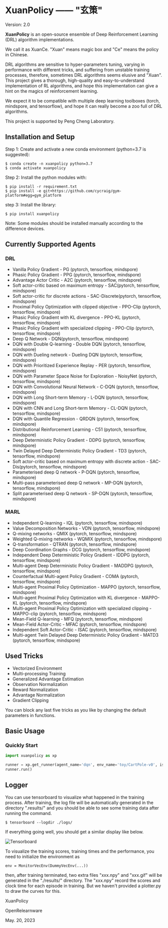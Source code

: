 # XuanPolicy —— "玄策" #
Version: 2.0

**XuanPolicy** is an open-source ensemble of Deep Reinforcement Learning (DRL) algorithm implementations.

We call it as XuanCe. 
"Xuan" means magic box and "Ce" means the policy in Chinese.

DRL algorithms are sensitive to hyper-parameters tuning, varying in performance with different tricks, 
and suffering from unstable training processes, therefore, sometimes DRL algorithms seems elusive and "Xuan". 
This project gives a thorough, high-quality and easy-to-understand implementation of RL algorithms, 
and hope this implementation can give a hint on the magics of reinforcement learning.

We expect it to be compatible with multiple deep learning toolboxes (torch, mindspore, and tensorflow),
and hope it can really become a zoo full of DRL algorithms. 

This project is supported by Peng Cheng Laboratory.

## Installation and Setup ##
Step 1: Create and activate a new conda environment (python=3.7 is suggested):
```
$ conda create -n xuanpolicy python=3.7
$ conda activate xuanpolicy
```

Step 2: Install the python modules with:  

```
$ pip install -r requirement.txt
$ pip install -e git+https://github.com/cycraig/gym-platform#egg=gym_platform
```

step 3: Install the library:

```
$ pip install xuanpolicy
```
Note: Some modules should be installed manually according to the difference devices. 

## Currently Supported Agents ##

### DRL ###
- Vanilla Policy Gradient - PG (pytorch, tensorflow, mindspore)
- Phasic Policy Gradient - PPG (pytorch, tensorflow, mindspore)
- Advantage Actor Critic - A2C (pytorch, tensorflow, mindspore)
- Soft actor-critic based on maximum entropy - SAC(pytorch, tensorflow, mindspore)
- Soft actor-critic for discrete actions - SAC-Discrete(pytorch, tensorflow, mindspore)
- Proximal Policy Optimization with clipped objective - PPO-Clip (pytorch, tensorflow, mindspore)
- Phasic Policy Gradient with KL divergence - PPO-KL (pytorch, tensorflow, mindspore)
- Phasic Policy Gradient with specialized clipping - PPO-Clip (pytorch, tensorflow, mindspore)
- Deep Q Network - DQN(pytorch, tensorflow, mindspore)
- DQN with Double Q-learning - Double DQN (pytorch, tensorflow, mindspore)
- DQN with Dueling network - Dueling DQN (pytorch, tensorflow, mindspore)
- DQN with Prioritized Experience Replay - PER (pytorch, tensorflow, mindspore)
- DQN with Parameter Space Noise for Exploration - NoisyNet (pytorch, tensorflow, mindspore)
- DQN with Convolutional Neural Network - C-DQN (pytorch, tensorflow, mindspore)
- DQN with Long Short-term Memory - L-DQN (pytorch, tensorflow, mindspore)
- DQN with CNN and Long Short-term Memory - CL-DQN (pytorch, tensorflow, mindspore)
- DQN with Quantile Regression - QRDQN (pytorch, tensorflow, mindspore)
- Distributional Reinforcement Learning - C51 (pytorch, tensorflow, mindspore)
- Deep Deterministic Policy Gradient - DDPG (pytorch, tensorflow, mindspore)
- Twin Delayed Deep Deterministic Policy Gradient - TD3 (pytorch, tensorflow, mindspore)
- Soft actor-critic based on maximum entropy with discrete action - SAC-Dis(pytorch, tensorflow, mindspore)
- Parameterised deep Q network - P-DQN (pytorch, tensorflow, mindspore)
- Multi-pass parameterised deep Q network - MP-DQN (pytorch, tensorflow, mindspore)
- Split parameterised deep Q network - SP-DQN (pytorch, tensorflow, mindspore)

### MARL ###
- Independent Q-learning - IQL (pytorch, tensorflow, mindspore)
- Value Decomposition Networks - VDN (pytorch, tensorflow, mindspore)
- Q-mixing networks - QMIX (pytorch, tensorflow, mindspore)
- Weighted Q-mixing networks - WQMIX (pytorch, tensorflow, mindspore)
- Q-transformation - QTRAN (pytorch, tensorflow, mindspore)
- Deep Coordination Graphs - DCG (pytorch, tensorflow, mindspore)
- Independent Deep Deterministic Policy Gradient - IDDPG (pytorch, tensorflow, mindspore)
- Multi-agent Deep Deterministic Policy Gradient - MADDPG (pytorch, tensorflow, mindspore)
- Counterfactual Multi-agent Policy Gradient - COMA (pytorch, tensorflow, mindspore)
- Multi-agent Proximal Policy Optimization - MAPPO (pytorch, tensorflow, mindspore)
- Multi-agent Proximal Policy Optimization with KL divergence - MAPPO-KL (pytorch, tensorflow, mindspore)
- Multi-agent Proximal Policy Optimization with specialized clipping - MAPPO-clip (pytorch, tensorflow, mindspore)
- Mean-Field Q-learning - MFQ (pytorch, tensorflow, mindspore)
- Mean-Field Actor-Critic - MFAC (pytorch, tensorflow, mindspore)
- Independent Soft Actor-Critic - ISAC (pytorch, tensorflow, mindspore)
- Multi-agent Twin Delayed Deep Deterministic Policy Gradient - MATD3 (pytorch, tensorflow, mindspore)

## Used Tricks ## 
- Vectorized Environment
- Multi-processing Training
- Generalized Advantage Estimation
- Observation Normalization
- Reward Normalization
- Advantage Normalization
- Gradient Clipping

You can block any last five tricks as you like by changing the default parameters in functions.

## Basic Usage ##

### Quickly Start ###
```python
import xuanpolicy as xp

runner = xp.get_runner(agent_name='dqn', env_name='toy/CartPole-v0', is_test=False)
runner.run()
```

[//]: # (### Run a Demo ###)

[//]: # (The following four lines of code are enough to start training an RL agent.)

[//]: # (```)

[//]: # ($ python main.py --method dqn --env toy)

[//]: # (```)

[//]: # (As our project support multiprocess communication by mpi4py, so you can run with the following command to start training with K sub-process.)

[//]: # (```)

[//]: # ($ mpiexec -n K python main.py --method dqn --env toy)

[//]: # (```)

[//]: # ()
[//]: # (## Customize Usage ##)

[//]: # (- If you want to train an RL agent in your own environments, you can write an environment wrapper and implement the core function reset&#40;&#41; and step&#40;action&#41; and add it in make_env_funcs.py file. The environment template is shown in "./envs/wrappers/xxx_wrappers.py".)

[//]: # (- If you want to train an agent with some novel network architecture, you can modify content in the function define_network in the xxx_agent.py file in "agents/xxx/xxx_xx_agent". &#40;Hints: Better not playing with the content in define_optimization&#40;&#41; function.&#41;)

## Logger ##
You can use tensorboard to visualize what happened in the training process. After training, the log file will be automatically generated in the directory ".results/" and you should be able to see some training data after running the command.
``` 
$ tensorboard --logdir ./logs/
```
If everything going well, you should get a similar display like below. 

![Tensorboard](./common/debug.png)

To visualize the training scores, training times and the performance, you need to initialize the environment as 
```
env = MonitorVecEnv(DummyVecEnv(...))
```  
then, after training terminated, two extra files "xxx.npy" and "xxx.gif" will be generated in the "./results/" directory. The "xxx.npy" record the scores and clock time for each episode in training. But we haven't provided a plotter.py to draw the curves for this.  


[//]: # (## Experiments ##)

[//]: # (### MuJoCo ###)

[//]: # (We train our agents in MuJoCo benchmark &#40;HalfCheetah,...&#41; for 1M experience and compare with some other implementations &#40;stable-baselines, stable-baselines3, ...&#41;. The performance is shown below. We noticed that the scale of reward in our experiment is different, and we reckon it is mainly because the version of mujoco and the timesteps for each episode. For fair comparsion, we use the same )

[//]: # (hyperparameters for all the implementations.)

[//]: # (#### A2C ####)

[//]: # (| Environments&#40;1M,4 parallels&#41; | Ours | Stable-baselines&#40;tf&#41; |Stable-baselines3&#40;torch&#41;  |)

[//]: # (|  :----:  | :----:  |:--------------------:| :----: |)

[//]: # (| HalfCheetah-v3              |      |                      |                          |)

[//]: # (| Hopper-v3                   |      |                      |                          |)

[//]: # (| Walker2d-v3                 |      |                      |                          |)

[//]: # (| Ant-v3                      |      |                      |                          |)

[//]: # (| Swimmer-v3                  |      |                      |                          |)

[//]: # (| Humanoid-v3                 |      |                      |                          |)

[//]: # ()
[//]: # (#### ACER ####)

[//]: # (| Environments&#40;1M,4 parallels&#41; | Ours |  Stable-baselines&#40;tf&#41;  |Stable-baselines3&#40;torch&#41;  |)

[//]: # (|  :----:  | :----:  | :----: | :----: |)

[//]: # (| HalfCheetah-v3              |      |                      |                          |)

[//]: # (| Hopper-v3                   |      |                      |                          |)

[//]: # (| Walker2d-v3                 |      |                      |                          |)

[//]: # (| Ant-v3                      |      |                      |                          |)

[//]: # (| Swimmer-v3                  |      |                      |                          |)

[//]: # (| Humanoid-v3                 |      |                      |                          |)

[//]: # ()
[//]: # (#### ACKTR ####)

[//]: # (| Environments&#40;1M,4 parallels&#41; | Ours |  Stable-baselines&#40;tf&#41;  |Stable-baselines3&#40;torch&#41;  |)

[//]: # (|  :----:  | :----:  | :----: | :----: |)

[//]: # (| HalfCheetah-v3              |      |                      |                          |)

[//]: # (| Hopper-v3                   |      |                      |                          |)

[//]: # (| Walker2d-v3                 |      |                      |                          |)

[//]: # (| Ant-v3                      |      |                      |                          |)

[//]: # (| Swimmer-v3                  |      |                      |                          |)

[//]: # (| Humanoid-v3                 |      |                      |                          |)

[//]: # ()
[//]: # (#### TRPO ####)

[//]: # (| Environments&#40;1M,4 parallels&#41; | Ours |  Stable-baselines&#40;tf&#41;  |Stable-baselines3&#40;torch&#41;  |)

[//]: # (|  :----:  | :----:  | :----: | :----: |)

[//]: # (| HalfCheetah-v3              |      |                      |                          |)

[//]: # (| Hopper-v3                   |      |                      |                          |)

[//]: # (| Walker2d-v3                 |      |                      |                          |)

[//]: # (| Ant-v3                      |      |                      |                          |)

[//]: # (| Swimmer-v3                  |      |                      |                          |)

[//]: # (| Humanoid-v3                 |      |                      |                          |)

[//]: # ()
[//]: # (#### PPO ####)

[//]: # (| Environments&#40;1M,4 parallels&#41; | Ours |  Stable-baselines&#40;tf&#41;  |Stable-baselines3&#40;torch&#41;  |)

[//]: # (|  :----:  | :----:  | :----: | :----: |)

[//]: # (| HalfCheetah-v3              | ~3283 | ~1336.76&#40;std~133.12&#41;            |                          |)

[//]: # (| Hopper-v3                   |       | ~2764.86&#40;std~1090.03&#41;           |                          |)

[//]: # (| Walker2d-v3                 |       |  ~3094.35&#40;std~83.41&#41;            |                          |)

[//]: # (| Ant-v3                      |       | ~2508.44&#40;std~106.25&#41;            |                          |)

[//]: # (| Swimmer-v3                  |       |  ~43.13&#40;std~1.58&#41;                |                          |)

[//]: # (| Humanoid-v3                 |       |  ~549.35&#40;std~92.78&#41;              |                          |)

[//]: # (| Reacher-v3                  |       |  ~360.45&#40;std~43.95&#41;              |                          |)

[//]: # (| InvertedPendulum-v3                 |      |                      |                          |)

[//]: # (| InvertedDoublePendulum-v3                 |      |                      |                          |)

[//]: # (#### DDPG ####)

[//]: # (| Environments&#40;1M,4 parallels&#41; | Ours |  Stable-baselines&#40;tf&#41;  |Stable-baselines3&#40;torch&#41;  |)

[//]: # (|  :----:  | :----:  | :----: | :----: |)

[//]: # (| HalfCheetah-v3              |      |                 |                          |)

[//]: # (| Hopper-v3                   |      |                      |                          |)

[//]: # (| Walker2d-v3                 |      |                      |                          |)

[//]: # (| Ant-v3                      |      |                      |                          |)

[//]: # (| Swimmer-v3                  |      |                      |                          |)

[//]: # (| Humanoid-v3                 |      |                      |                          |)

[//]: # ()
[//]: # ()
[//]: # (#### TD3 ####)

[//]: # (| Environments&#40;1M,4 parallels&#41; | Ours |  Stable-baselines&#40;tf&#41;  |Stable-baselines3&#40;torch&#41;  |)

[//]: # (|  :----:  | :----:  | :----: | :----: |)

[//]: # (| HalfCheetah-v3              |   |                  |                          |)

[//]: # (| Hopper-v3                   |       |                 |                          |)

[//]: # (| Walker2d-v3                 |       |                      |                          |)

[//]: # (| Ant-v3                      |       |                      |                          |)

[//]: # (| Swimmer-v3                  |      |                      |                          |)

[//]: # (| Humanoid-v3                 |      |                      |                          |)

[//]: # ()
[//]: # (#### SAC ####)

[//]: # (| Environments&#40;1M,4 parallels&#41; | Ours |  Stable-baselines&#40;tf&#41;  |Stable-baselines3&#40;torch&#41;  |)

[//]: # (|  :----:  | :----:  | :----: | :----: |)

[//]: # (| HalfCheetah-v3              |   |                  |                          |)

[//]: # (| Hopper-v3                   |      |                      |                          |)

[//]: # (| Walker2d-v3                 |      |                      |                          |)

[//]: # (| Ant-v3                      |      |                      |                          |)

[//]: # (| Swimmer-v3                  |      |                      |                          |)

[//]: # (| Humanoid-v3                 |      |                      |                          |)

[//]: # ()

XuanPolicy

OpenRelearnware

May. 20, 2023


